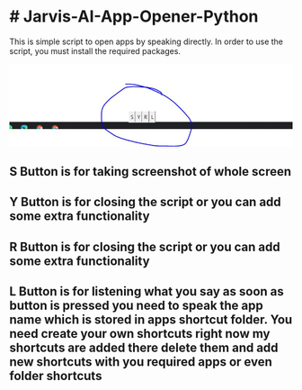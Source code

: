 <h1># Jarvis-AI-App-Opener-Python</h1>

This is simple script to open apps by speaking directly. 
In order to use the script, you must install the required packages.


<p align="centre">
  <img src="Design.JPG" alt="accessibility text">
</p>

<h2>S Button is for taking screenshot of whole screen</h2>
<h2>Y Button is for closing the script or you can add some extra functionality</h2>
<h2>R Button is for closing the script or you can add some extra functionality</h2>
<h2>L Button is for listening what you say as soon as button is pressed you need to speak the app name which is stored in apps shortcut folder. You need create your own shortcuts right now my shortcuts are added there delete them and add new shortcuts with you required apps or even folder shortcuts </h2>
